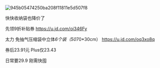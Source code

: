 
![945b05474250ba208f11811e5d507f8](https://github.com/user-attachments/assets/9050917d-a55f-4b70-96dc-0fad8bd48a06)

快快收纳袋也降价了

先领9折补贴券
https://u.jd.com/oi346Fy

太力 免抽气压缩袋中立体*6个装（50*70*30cm）
https://u.jd.com/oq3xo8q

️券后23.91元 Plus仅23.43

日常要29.9 刚需快囤